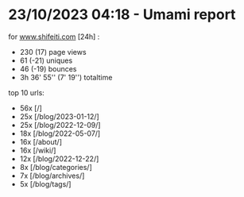 # 23/10/2023 04:18 - Umami report
for www.shifeiti.com [24h] :

 - 230 (17) page views
 - 61 (-21) uniques
 - 46 (-19) bounces
 - 3h 36' 55'' (7' 19'') totaltime


top 10 urls:
 - 56x [/]
 - 25x [/blog/2023-01-12/]
 - 25x [/blog/2022-12-09/]
 - 18x [/blog/2022-05-07/]
 - 16x [/about/]
 - 16x [/wiki/]
 - 12x [/blog/2022-12-22/]
 - 8x [/blog/categories/]
 - 7x [/blog/archives/]
 - 5x [/blog/tags/]


